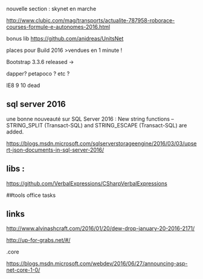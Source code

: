 
nouvelle section : skynet en marche

http://www.clubic.com/mag/transports/actualite-787958-roborace-courses-formule-e-autonomes-2016.html

bonus lib
https://github.com/anjdreas/UnitsNet


places pour Build 2016 >vendues en 1 minute !

Bootstrap 3.3.6 released -> 



dapper? petapoco ? etc ?

IE8 9 10 dead

## sql server 2016

une bonne nouveauté sur SQL Server 2016 : 
New string functions – STRING_SPLIT (Transact-SQL) and STRING_ESCAPE (Transact-SQL) are added. 

https://blogs.msdn.microsoft.com/sqlserverstorageengine/2016/03/03/upsert-json-documents-in-sql-server-2016/


## libs :

https://github.com/VerbalExpressions/CSharpVerbalExpressions

##tools office tasks

## links
http://www.alvinashcraft.com/2016/01/20/dew-drop-january-20-2016-2171/


http://up-for-grabs.net/#/


.core

https://blogs.msdn.microsoft.com/webdev/2016/06/27/announcing-asp-net-core-1-0/

